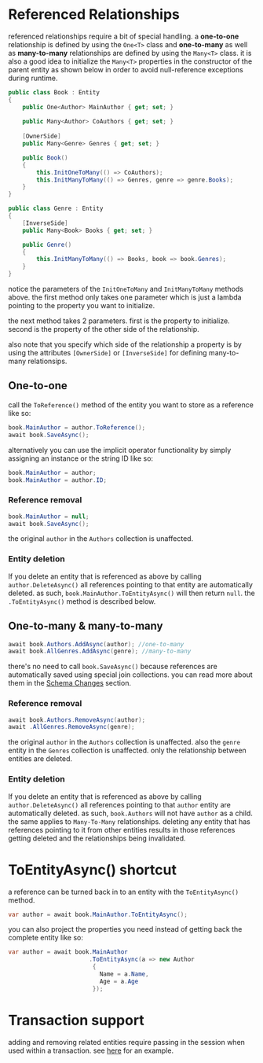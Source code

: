 # Referenced Relationships

referenced relationships require a bit of special handling. a **one-to-one** relationship is defined by using the `One<T>` class and **one-to-many** as well as **many-to-many** relationships are defined by using the `Many<T>` class. it is also a good idea to initialize the `Many<T>` properties in the constructor of the parent entity as shown below in order to avoid null-reference exceptions during runtime.
```csharp
public class Book : Entity
{
    public One<Author> MainAuthor { get; set; }
    
    public Many<Author> CoAuthors { get; set; }
    
    [OwnerSide] 
    public Many<Genre> Genres { get; set; }

    public Book()
    {
        this.InitOneToMany(() => CoAuthors);
        this.InitManyToMany(() => Genres, genre => genre.Books);
    }
}

public class Genre : Entity
{
    [InverseSide] 
    public Many<Book> Books { get; set; }

    public Genre()
    {
        this.InitManyToMany(() => Books, book => book.Genres);
    }
}
```
notice the parameters of the `InitOneToMany` and `InitManyToMany` methods above. the first method only takes one parameter which is just a lambda pointing to the property you want to initialize.

the next method takes 2 parameters. first is the property to initialize. second is the property of the other side of the relationship.

also note that you specify which side of the relationship a property is by using the attributes `[OwnerSide]` or `[InverseSide]` for defining many-to-many relationsips.

## One-to-one

call the `ToReference()` method of the entity you want to store as a reference like so:

```csharp
book.MainAuthor = author.ToReference();
await book.SaveAsync();
```
alternatively you can use the implicit operator functionality by simply assigning an instance or the string ID like so:
```csharp
book.MainAuthor = author;
book.MainAuthor = author.ID;
```

### Reference removal
```csharp
book.MainAuthor = null;
await book.SaveAsync();
```
the original `author` in the `Authors` collection is unaffected.

### Entity deletion
If you delete an entity that is referenced as above by calling `author.DeleteAsync()` all references pointing to that entity are automatically deleted. as such, `book.MainAuthor.ToEntityAsync()` will then return `null`. the `.ToEntityAsync()` method is described below.

## One-to-many & many-to-many
```csharp
await book.Authors.AddAsync(author); //one-to-many
await book.AllGenres.AddAsync(genre); //many-to-many
```
there's no need to call `book.SaveAsync()` because references are automatically saved using special join collections. you can read more about them in the [Schema Changes](Schema-Changes.md) section.

### Reference removal
```csharp
await book.Authors.RemoveAsync(author);
await .AllGenres.RemoveAsync(genre);
```

the original `author` in the `Authors` collection is unaffected. also the `genre` entity in the `Genres` collection is unaffected. only the relationship between entities are deleted.

### Entity deletion
If you delete an entity that is referenced as above by calling `author.DeleteAsync()` all references pointing to that `author` entity are automatically deleted. as such, `book.Authors` will not have `author` as a child. the same applies to `Many-To-Many` relationships. deleting any entity that has references pointing to it from other entities results in those references getting deleted and the relationships being invalidated.

# ToEntityAsync() shortcut

a reference can be turned back in to an entity with the `ToEntityAsync()` method.

```csharp
var author = await book.MainAuthor.ToEntityAsync();
```
you can also project the properties you need instead of getting back the complete entity like so:
```csharp
var author = await book.MainAuthor
                       .ToEntityAsync(a => new Author
                        {
                          Name = a.Name,
                          Age = a.Age
                        });
```

# Transaction support
adding and removing related entities require passing in the session when used within a transaction. see [here](Transactions.md) for an example.
